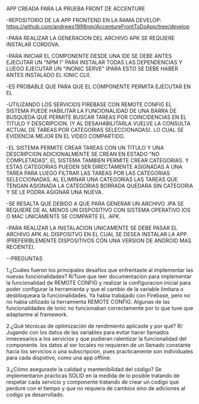 APP CREADA PARA LA PRUEBA FRONT DE ACCENTURE

-REPOSITORIO DE LA APP FRONTEND EN LA RAMA DEVELOP: https://github.com/andrews1998nm/AccentureFrontToDoApp/tree/develop

-PARA REALIZAR LA GENERACION DEL ARCHIVO APK SE REQUIERE INSTALAR CORDOVA.

-PARA INICIAR EL COMPONENTE DESDE UNA IDE SE DEBE ANTES EJECUTAR UN "NPM I" PARA INSTALAR TODAS LAS DEPENDENCIAS Y LUEGO EJECUTAR UN "INONIC SERVE" (PARA ESTO SE DEBE HABER ANTES INSTALADO EL IONIC CLI).

-ES PROBABLE QUE PARA QUE EL COMPONENTE PERMITA EJECUTAR EN EL 

-UTILIZANDO LOS SERVICIOS FIREBASE CON REMOTE CONFIG EL SISTEMA PUEDE HABILITAR LA FUNCIONALIDAD DE UNA BARRA DE BUSQUEDA QUE PERMITE BUSCAR TAREAS POR COINCIDENCIAS EN EL TITULO Y DESCRIPCION. 
(Y AL DESAHABILITARLA VUELVE LA CONSULTA ACTUAL DE TAREAS POR CATEGORIAS SELECCIONADAS). LO CUAL SE EVIDENCIA MEJOR EN EL VIDEO COMPARTIDO.

-EL SISTEMA PERMITE CREAR TAREAS CON UN TITULO Y UNA DESCRIPCION ADICIONALMENTE SE CREAN EN ESTADO "NO COMPLETADAS", EL SISTEMA TAMBIEN PERMITE CREAR CATEGORIAS. Y ESTAS CATEGORIAS PUEDEN SER DIRECTAMENTE ASIGNADAS A UNA TAREA PARA
LUEGO FILTRAR LAS TAREAS POR LAS CATEGORIAS SELECCIONADAS. AL ELIMINAR UNA CATEGORIAS LAS TAREAS QUE TENGAN ASIGNADA LA CATEGORIAS BORRADA QUEDARA SIN CATEGORIA Y SE LE PODRA ASIGNAR UNA NUEVA.

-SE RESALTA QUE DEBIDO A QUE PARA GENERAR UN ARCHIVO .IPA SE REQUIERE DE AL MENOS UN DISPOSITIVO CON SISTEMA OPERATIVO IOS O MAC UNICAMENTE SE COMPARTE EL .APK.

-PARA REALIZAR LA INSTALACION UNICAMENTE SE DEBE PASAR EL ARCHIVO APK AL DISPOSITVO EN EL CUAL SE DESEA INSTALAR LA APP. (PREFERIBLEMENTE DISPOSITIVOS CON UNA VERSION DE ANDROID MAS RECIENTE).

--PREGUNTAS

1.¿Cuáles fueron los principales desafíos que enfrentaste al implementar
las nuevas funcionalidades?
R/Tuve que leer documentacion para implementar la funcionalidad de REMOTE CONFIG y realizar la configuracion inicial para poder configurar la herramienta y que el cambio de la variable limitara o desbloqueara la funcionalidades.
Ya habia trabajado con Firebase, pero no no habia utilizado la herramienta REMOTE CONFIG.
Algunas de las funcionalidades de Ionic no funcionaban correctamente por lo que tuve que adaptarme al framework.

2.¿Qué técnicas de optimización de rendimiento aplicaste y por qué?
R/ Jugando con los datos de las variables para evitar hacer llamados innecesarios a los servicios y que pudieran ralentizar la funcionalidad del componente. los datos al ser locales no requieren de un llamado constante hacia los servicios o una subscripcion, pues practicamente son individuales para cada dispotivo, como una app offline.

3.¿Cómo aseguraste la calidad y mantenibilidad del código?
Se implementaron practicas SOLID en la medida de lo posible tratando de respetar cada servicio y componente tratando de crear un codigo que perdure con el tiempo y que no requiera de cambios sino de adiciones al codigo ya desarrollado.




